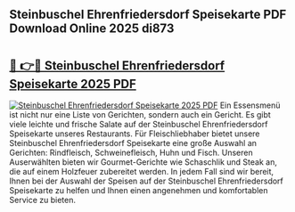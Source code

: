 ## Steinbuschel Ehrenfriedersdorf Speisekarte PDF Download Online 2025 di873

# <h2><a href="http://gcb41n.nevu.top/?p=Steinbuschel+Ehrenfriedersdorf+Speisekarte">🔗 👉🔴 Steinbuschel Ehrenfriedersdorf Speisekarte 2025 PDF</a></h2>

[![Steinbuschel Ehrenfriedersdorf Speisekarte 2025 PDF](https://i.imgur.com/dBaPXMq.png)](http://gcb41n.nevu.top/?p=Steinbuschel+Ehrenfriedersdorf+Speisekarte)
Ein Essensmenü ist nicht nur eine Liste von Gerichten, sondern auch ein Gericht. Es gibt viele leichte und frische Salate auf der Steinbuschel Ehrenfriedersdorf Speisekarte unseres Restaurants. Für Fleischliebhaber bietet unsere Steinbuschel Ehrenfriedersdorf Speisekarte eine große Auswahl an Gerichten: Rindfleisch, Schweinefleisch, Huhn und Fisch. Unseren Auserwählten bieten wir Gourmet-Gerichte wie Schaschlik und Steak an, die auf einem Holzfeuer zubereitet werden. In jedem Fall sind wir bereit, Ihnen bei der Auswahl der Speisen auf der Steinbuschel Ehrenfriedersdorf Speisekarte zu helfen und Ihnen einen angenehmen und komfortablen Service zu bieten.
